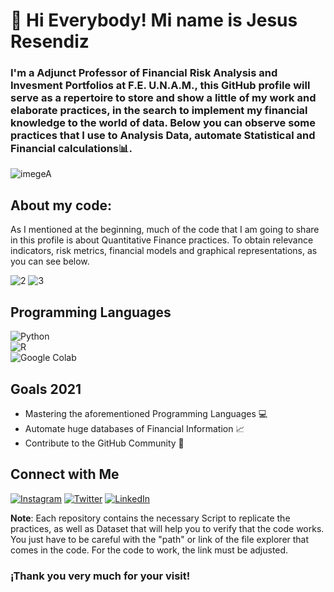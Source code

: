 # 👋 Hi Everybody! Mi name is Jesus Resendiz 
### I'm a Adjunct Professor of Financial Risk Analysis and Invesment Portfolios at F.E. U.N.A.M., this GitHub profile will serve as a repertoire to store and show a little of my work and elaborate practices, in the search to implement my financial knowledge to the world of data. Below you can observe some practices that I use to Analysis Data, automate Statistical and Financial calculations📊. 

![imegeA](https://user-images.githubusercontent.com/86130991/122630691-50d37900-d08b-11eb-8d5e-62255e53e4b7.gif)

## About my code:
<p>
As I mentioned at the beginning, much of the code that I am going to share in this profile is about Quantitative Finance practices. To obtain relevance indicators, risk metrics, financial models and graphical representations, as you can see below.
</p>

![2](https://user-images.githubusercontent.com/86130991/130230539-ce8b7fd4-3c68-4ffb-8295-1a21ae41e809.gif)       ![3](https://user-images.githubusercontent.com/86130991/130231476-0280e8d2-fc72-461d-8464-8cb899ec1e06.gif)

## Programming Languages
![Python](https://img.shields.io/badge/python-3DDC84?style=for-the-badge&logo=python&logoColor=white&labelColor=101010)</br>
![R](https://img.shields.io/badge/r-0095D5?style=for-the-badge&logo=r&logoColor=white&labelColor=101010)</br>
![Google Colab](https://img.shields.io/badge/Google_Colab-3DDC84?style=for-the-badge&logo=google-colab&logoColor=white&labelColor=101010)</br>

## Goals 2021
   -  Mastering the aforementioned Programming Languages :computer:
   -  Automate huge databases of Financial Information :chart_with_upwards_trend:
   -  Contribute to the GitHub Community :department_store:

## Connect with Me
[![Instagram](https://img.shields.io/badge/Instagram-@jesusresendizc-E4405F?style=for-the-badge&logo=instagram&logoColor=white&labelColor=101010)](https://instagram.com/jesusresendizc)
[![Twitter](https://img.shields.io/badge/Twitter-@lumillion9-1DA1F2?style=for-the-badge&logo=twitter&logoColor=white&labelColor=101010)](https://twitter.com/Lumillion9)
[![LinkedIn](https://img.shields.io/badge/LinkedIn-Jesus_Resendiz-0077B5?style=for-the-badge&logo=linkedin&logoColor=white&labelColor=101010)](https://www.linkedin.com/in/jesus-resendiz-7a6035215/)

**Note**: Each repository contains the necessary Script to replicate the practices, as well as Dataset that will help you to verify that the code works. You just have to be careful with the "path" or link of the file explorer that comes in the code. For the code to work, the link must be adjusted.


###               ¡Thank you very much for your visit!

